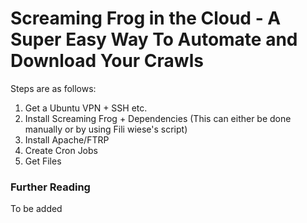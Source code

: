
# Screaming Frog in the Cloud - A Super Easy Way To Automate and Download Your Crawls



Steps are as follows:

1. Get a Ubuntu VPN + SSH etc.
2. Install Screaming Frog + Dependencies (This can either be done manually or by using Fili wiese's script)
3. Install Apache/FTRP 
4. Create Cron Jobs
5. Get Files


### Further Reading 

To be added
